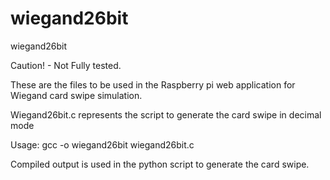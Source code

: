 # wiegand26bit
wiegand26bit

Caution! - Not Fully tested.

These are the files to be used in the Raspberry pi web application for Wiegand card swipe simulation.

Wiegand26bit.c represents the script to generate the card swipe in decimal mode

Usage: 
gcc -o wiegand26bit wiegand26bit.c

Compiled output is used in the python script to generate the card swipe.
